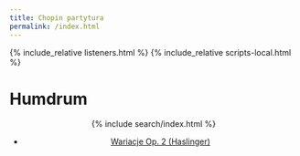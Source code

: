 ```yaml
---
title: Chopin partytura
permalink: /index.html
---
```


<!--
	vim: ts=3
-->


{% include_relative listeners.html %}
{% include_relative scripts-local.html %}


<div class="main-width">
	<h1> Humdrum </h1>
	<center>
	{% include search/index.html %}
		<ul id="worklist" class='w3-ul'>
			<li> <a href="pl/partytura/959"> Wariacje Op. 2 (Haslinger)</a> </li>
		</ul>
	</center>
<div>



